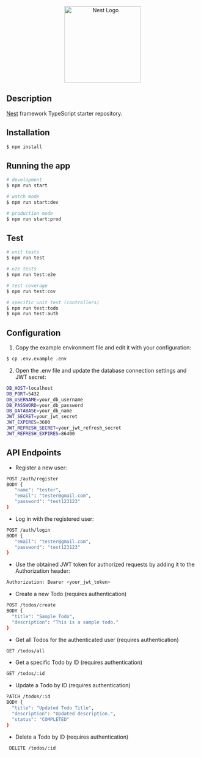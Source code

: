 <p align="center">
  <a href="http://nestjs.com/" target="blank"><img src="https://nestjs.com/img/logo-small.svg" width="200" alt="Nest Logo" /></a>
</p>

## Description

[Nest](https://github.com/nestjs/nest) framework TypeScript starter repository.

## Installation

```bash
$ npm install
```

## Running the app

```bash
# development
$ npm run start

# watch mode
$ npm run start:dev

# production mode
$ npm run start:prod
```

## Test

```bash
# unit tests
$ npm run test

# e2e tests
$ npm run test:e2e

# test coverage
$ npm run test:cov
```

```bash
# specific unit test (controllers)
$ npm run test:todo
$ npm run test:auth
```


## Configuration

1. Copy the example environment file and edit it with your configuration:
```bash
$ cp .env.example .env
```
2. Open the .env file and update the database connection settings and JWT secret:

```bash
DB_HOST=localhost
DB_PORT=5432
DB_USERNAME=your_db_username
DB_PASSWORD=your_db_password
DB_DATABASE=your_db_name
JWT_SECRET=your_jwt_secret
JWT_EXPIRES=3600
JWT_REFRESH_SECRET=your_jwt_refresh_secret
JWT_REFRESH_EXPIRES=86400
```


## API Endpoints

 - Register a new user:

```bash 
POST /auth/register
BODY {
   "name": "tester",
   "email": "tester@gmail.com",
   "password": "test123123"
}
```

- Log in with the registered user:
```bash 
POST /auth/login
BODY {
   "email": "tester@gmail.com",
   "password": "test123123"
}
```

- Use the obtained JWT token for authorized requests by adding it to the Authorization header:
```bash
Authorization: Bearer <your_jwt_token>
```

- Create a new Todo (requires authentication)

```bash
POST /todos/create 
BODY {
  "title": "Sample Todo",
  "description": "This is a sample todo."
}
```

- Get all Todos for the authenticated user (requires authentication)
```bash
GET /todos/all
```

- Get a specific Todo by ID (requires authentication)
```bash
GET /todos/:id
```

- Update a Todo by ID (requires authentication)
```bash
PATCH /todos/:id
BODY {
  "title": "Updated Todo Title",
  "description": "Updated description.",
  "status": "COMPLETED"
}
```

- Delete a Todo by ID (requires authentication)

```bash
 DELETE /todos/:id
```


